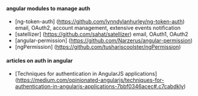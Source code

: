 #### angular modules to manage auth
- [ng-token-auth] (https://github.com/lynndylanhurley/ng-token-auth) email, OAuth2, account management, extensive events notification
- [satellizer] (https://github.com/sahat/satellizer) email, OAuth1, OAuth2
- [angular-permission] (https://github.com/Narzerus/angular-permission)
- [ngPermission] (https://github.com/tushariscoolster/ngPermission)

#### articles on auth in angular
- [Techniques for authentication in AngularJS applications] (https://medium.com/opinionated-angularjs/techniques-for-authentication-in-angularjs-applications-7bbf0346acec#.c7cabdkly)
